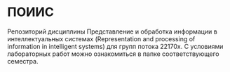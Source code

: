 # ПОИИС
Репозиторий дисциплины Представление и обработка информации в интеллектуальных системах 
(Representation and processing of information in intelligent systems) для групп потока 22170х.
С условиями лабораторных работ можно ознакомиться в папке соответствующего семестра.
